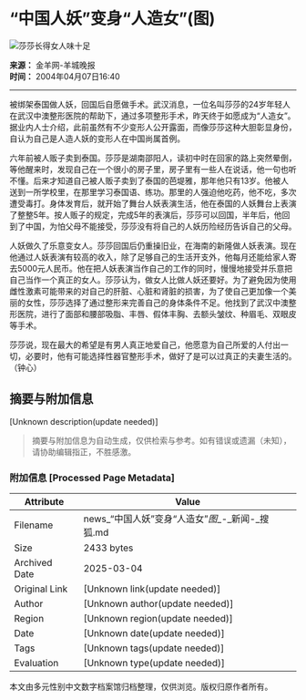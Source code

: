 # “中国人妖”变身“人造女”(图)

![莎莎长得女人味十足](https://photo.sohu.com/2004/04/07/97/Img219769707.jpg)

**来源：** 金羊网-羊城晚报  
**时间：** 2004年04月07日16:40  

---

被绑架泰国做人妖，回国后自愿做手术。武汉消息，一位名叫莎莎的24岁年轻人在武汉中澳整形医院的帮助下，通过多项整形手术，昨天终于如愿成为“人造女”。据业内人士介绍，此前虽然有不少变形人公开露面，而像莎莎这种大胆彰显身份，自认为自己是人造人妖的变形人在中国尚属首例。

六年前被人贩子卖到泰国。莎莎是湖南邵阳人，读初中时在回家的路上突然晕倒，等他醒来时，发现自己在一个很小的房子里，房子里有一些人在说话，他一句也听不懂。后来才知道自己被人贩子卖到了泰国的芭堤雅，那年他只有13岁。他被人送到一所学校里，在那里学习泰国语、练功。那里的人强迫他吃药，他不吃，多次遭受毒打。身体发育后，就开始了舞台人妖表演生活，他在泰国的人妖舞台上表演了整整5年。按人贩子的规定，完成5年的表演后，莎莎可以回国，半年后，他回到了中国，为怕父母不能接受，莎莎没有将自己的人妖历险经历告诉自己的父母。

人妖做久了乐意变女人。莎莎回国后仍重操旧业，在海南的新隆做人妖表演。现在他通过人妖表演有较高的收入，除了足够自己的生活开支外，他每月还能给家人寄去5000元人民币。他在把人妖表演当作自己的工作的同时，慢慢地接受并乐意把自己当作一个真正的女人。莎莎认为，做女人比做人妖还要好。为了避免因为使用雌性激素可能带来的对自己的肝脏、心脏和肾脏的损害，为了使自己更加像一个美丽的女性，莎莎选择了通过整形来完善自己的身体条件不足。他找到了武汉中澳整形医院，进行了面部和腰部吸脂、丰唇、假体丰胸、去额头皱纹、种眉毛、双眼皮等手术。

莎莎说，现在最大的希望是有男人真正地爱自己，他愿意为自己所爱的人付出一切，必要时，他有可能选择性器官整形手术，做好了是可以过真正的夫妻生活的。（钟心）
<!-- tcd_original_link http://news.sohu.com/2004/04/07/97/news219769705.shtml -->


## 摘要与附加信息

<!-- tcd_abstract -->
[Unknown description(update needed)]
<!-- tcd_abstract_end -->

> 摘要与附加信息为自动生成，仅供检索与参考。如有错误或遗漏（未知），请协助编辑指正，不胜感激。

### 附加信息 [Processed Page Metadata]

| Attribute       | Value                                  |
|-----------------|----------------------------------------|
| Filename        | news_“中国人妖”变身“人造女”_图__-_新闻-_搜狐.md                             |
| Size            | 2433 bytes                           |
| Archived Date   | 2025-03-04                             |
| Original Link   | [Unknown link(update needed)]                       |
| Author          | [Unknown author(update needed)]                               |
| Region          | [Unknown region(update needed)]                               |
| Date            | [Unknown date(update needed)]                                 |
| Tags            | [Unknown tags(update needed)]                                 |
| Evaluation            | [Unknown type(update needed)]                                 |
<!-- tcd_table_end -->

本文由多元性别中文数字档案馆归档整理，仅供浏览。版权归原作者所有。
